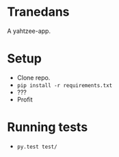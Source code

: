 # Tranedans

A yahtzee-app.

# Setup

* Clone repo.
* `pip install -r requirements.txt`
* ???
* Profit

# Running tests

* `py.test test/`
